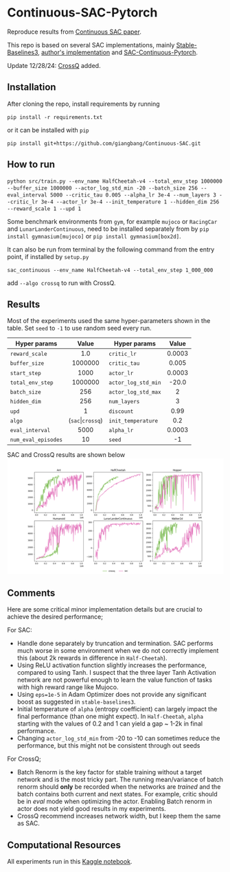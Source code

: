 # Continuous-SAC-Pytorch

Reproduce results from [Continuous SAC paper](https://arxiv.org/pdf/1812.05905.pdf).

This repo is based on several SAC implementations, mainly [Stable-Baselines3](https://github.com/DLR-RM/stable-baselines3), [author's implementation](https://github.com/haarnoja/sac) and [SAC-Continuous-Pytorch](https://github.com/XinJingHao/SAC-Continuous-Pytorch).

Update 12/28/24: [CrossQ](https://arxiv.org/abs/1902.05605) added.

## Installation
After cloning the repo, install requirements by running
```
pip install -r requirements.txt
```
or it can be installed with `pip`
```
pip install git+https://github.com/giangbang/Continuous-SAC.git
```

## How to run
```
python src/train.py --env_name HalfCheetah-v4 --total_env_step 1000000 --buffer_size 1000000 --actor_log_std_min -20 --batch_size 256 --eval_interval 5000 --critic_tau 0.005 --alpha_lr 3e-4 --num_layers 3 --critic_lr 3e-4 --actor_lr 3e-4 --init_temperature 1 --hidden_dim 256 --reward_scale 1 --upd 1
```
Some benchmark environments from `gym`, for example `mujoco` or `RacingCar` and `LunarLanderContinuous`, need to be installed separately from by `pip install gymnasium[mujoco]` or `pip install gymnasium[box2d]`.

It can also be run from terminal by the following command from the entry point, if installed by `setup.py`
```
sac_continuous --env_name HalfCheetah-v4 --total_env_step 1_000_000
```
add `--algo crossq` to run with CrossQ.

## Results

Most of the experiments used the same hyper-parameters shown in the table. Set `seed` to `-1` to use random seed every run.

| Hyper params  |Value  |  Hyper params   | Value  | 
|----------|:-------------:|----------|:-------------:|
| `reward_scale`                   | 1.0     | `critic_lr`  | 0.0003 |
| `buffer_size`                    | 1000000 |`critic_tau`                     | 0.005 |
| `start_step`                     | 1000    |`actor_lr`                       | 0.0003 |
| `total_env_step`                 | 1000000 |`actor_log_std_min`              | -20.0 | 
| `batch_size`                     | 256     |`actor_log_std_max`              | 2 |
| `hidden_dim`                     | 256     |`num_layers`                     | 3  |
| `upd`                 	       | 1       |`discount`                       | 0.99   |
| `algo`                           | (`sac`\|`crossq`)|`init_temperature`               | 0.2 |
| `eval_interval`                  | 5000    |`alpha_lr`                       | 0.0003 |
| `num_eval_episodes`              | 10      |`seed`                           | -1  |


SAC and CrossQ results are shown below
![avatar](/assets/plot.png)  
## Comments
Here are some critical minor implementation details but are crucial to achieve the desired performance; 

For SAC:
- Handle done separately by truncation and termination. SAC performs much worse in some environment when we do not correctly implement this (about 2k rewards in difference in `Half-Cheetah`).
- Using ReLU activation function slightly increases the performance, compared to using Tanh. I suspect that the three layer Tanh Activation network are not powerful enough to learn the value function of tasks with high reward range like Mujoco.
- Using `eps=1e-5` in Adam Optimizer does not provide any significant boost as suggested in `stable-baselines3`.
- Initial temperature of `alpha` (entropy coefficient) can largely impact the final performance (than one might expect). In `Half-Cheetah`, `alpha` starting with the values of 0.2 and 1 can yield a gap ~ 1-2k in final performance.
- Changing `actor_log_std_min` from -20 to -10 can sometimes reduce the performance, but this might not be consistent through out seeds

For CrossQ;
- Batch Renorm is the key factor for stable training without a target network and is the most tricky part. The running mean/variance of batch renorm should __only__ be recorded when the networks are _trained_ and the batch contains both current and next states. For example, critic should be in _eval_ mode when optimizing the actor.
Enabling Batch renorm in actor does not yield good results in my experiments.
- CrossQ recommend increases network width, but I keep them the same as SAC.

## Computational Resources
All experiments run in this [Kaggle notebook](https://www.kaggle.com/code/banggiangle/sac-continuous).